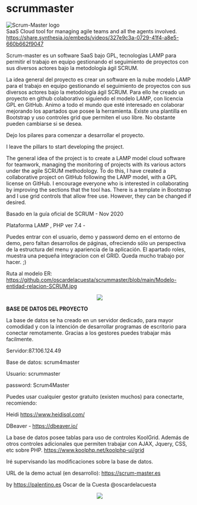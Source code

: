 # scrummaster


![Scrum-Master logo](https://scrum-master.es/imagenes/scrum-4-master.png)
<br/>
SaaS Cloud tool for managing agile teams and all the agents involved.
<br/>
https://share.synthesia.io/embeds/videos/327e9c3a-0729-41f4-a8e5-660b662f9047

Scrum-master es un software SaaS bajo GPL, tecnologías LAMP para permitir el trabajo en equipo gestionando el seguimiento de proyectos con sus diversos actores bajo la metodología ágil SCRUM.

La idea general del proyecto es crear un software en la nube modelo LAMP para el trabajo en equipo gestionando el seguimiento de proyectos con sus diversos actores bajo la metodología ágil SCRUM.
Para ello he creado un proyecto en github colaborativo siguiendo el modelo LAMP, con licencia GPL en GitHub. Animo a todo el mundo que esté interesado en colaborar mejorando los apartados que posee la herramienta.
Existe una plantilla en Bootstrap y uso controles grid que permiten el uso libre. No obstante pueden cambiarse si se desea.

Dejo los pilares para comenzar a desarrollar el proyecto.

I leave the pillars to start developing the project.


The general idea of ​​the project is to create a LAMP model cloud software for teamwork, managing the monitoring of projects with its various actors under the agile SCRUM methodology.
To do this, I have created a collaborative project on GitHub following the LAMP model, with a GPL license on GitHub. I encourage everyone who is interested in collaborating by improving the sections that the tool has.
There is a template in Bootstrap and I use grid controls that allow free use. However, they can be changed if desired.



Basado en la guía oficial de SCRUM - Nov 2020

Plataforma LAMP , PHP ver 7.4 -


Puedes entrar con el usuario, demo y password demo en el entorno de demo, pero faltan desarrollos de páginas, ofreciendo
sólo un perspectiva de la estructura del menu y apariencia de la aplicación. El apartado roles, muestra una pequeña integracion con el GRID.
Queda mucho trabajo por hacer. ;)

Ruta al modelo ER: 
https://github.com/oscardelacuesta/scrummaster/blob/main/Modelo-entidad-relacion-SCRUM.jpg
<p align="center">
   <img src="https://github.com/oscardelacuesta/scrummaster/blob/main/Modelo-entidad-relacion-SCRUM.jpg">
</p>


<strong>BASE DE DATOS DEL PROYECTO</strong>

La base de datos se ha creado en un servidor dedicado, para mayor comodidad y con la intención de desarrollar programas de escritorio para conectar remotamente. Gracias a los gestores puedes trabajar más facilmente.

Servidor:87.106.124.49

Base de datos: scrum4master

Usuario:  scrummaster

password: Scrum4Master

Puedes usar cualquier gestor gratuito (existen muchos) para conectarte, recomiendo:

Heidi https://www.heidisql.com/

DBeaver - https://dbeaver.io/

La base de datos posee tablas para uso de controles KoolGrid. Además de otros controles adicionales que permiten trabajar con AJAX, Jquery, CSS, etc sobre PHP.
https://www.koolphp.net/koolphp-ui/grid

Iré supervisando las modificaciones sobre la base de datos.

URL de la demo actual (en desarrollo): https://scrum-master.es

by https://palentino.es
Oscar de la Cuesta 
@oscardelacuesta
<p align="center">
   <img src="https://www.palentino.es/blog/wp-content/uploads/2012/12/To-keep-abreast.png">
</p>

